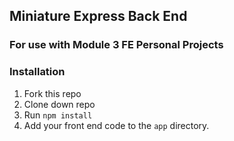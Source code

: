## Miniature Express Back End

### For use with Module 3 FE Personal Projects

### Installation

1. Fork this repo
2. Clone down repo
3. Run `npm install`
4. Add your front end code to the `app` directory. 
